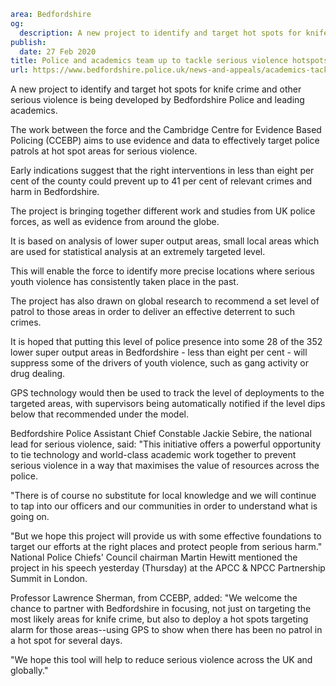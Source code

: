 ```yaml
area: Bedfordshire
og:
  description: A new project to identify and target hot spots for knife crime and other serious violence is being developed by Bedfordshire Police and leading academics.
publish:
  date: 27 Feb 2020
title: Police and academics team up to tackle serious violence hotspots
url: https://www.bedfordshire.police.uk/news-and-appeals/academics-tackle-serious-violence-hotspots-feb20
```

A new project to identify and target hot spots for knife crime and other serious violence is being developed by Bedfordshire Police and leading academics.

The work between the force and the Cambridge Centre for Evidence Based Policing (CCEBP) aims to use evidence and data to effectively target police patrols at hot spot areas for serious violence.

Early indications suggest that the right interventions in less than eight per cent of the county could prevent up to 41 per cent of relevant crimes and harm in Bedfordshire.

The project is bringing together different work and studies from UK police forces, as well as evidence from around the globe.

It is based on analysis of lower super output areas, small local areas which are used for statistical analysis at an extremely targeted level.

This will enable the force to identify more precise locations where serious youth violence has consistently taken place in the past.

The project has also drawn on global research to recommend a set level of patrol to those areas in order to deliver an effective deterrent to such crimes.

It is hoped that putting this level of police presence into some 28 of the 352 lower super output areas in Bedfordshire - less than eight per cent - will suppress some of the drivers of youth violence, such as gang activity or drug dealing.

GPS technology would then be used to track the level of deployments to the targeted areas, with supervisors being automatically notified if the level dips below that recommended under the model.

Bedfordshire Police Assistant Chief Constable Jackie Sebire, the national lead for serious violence, said: "This initiative offers a powerful opportunity to tie technology and world-class academic work together to prevent serious violence in a way that maximises the value of resources across the police.

"There is of course no substitute for local knowledge and we will continue to tap into our officers and our communities in order to understand what is going on.

"But we hope this project will provide us with some effective foundations to target our efforts at the right places and protect people from serious harm." National Police Chiefs' Council chairman Martin Hewitt mentioned the project in his speech yesterday (Thursday) at the APCC & NPCC Partnership Summit in London.

Professor Lawrence Sherman, from CCEBP, added: "We welcome the chance to partner with Bedfordshire in focusing, not just on targeting the most likely areas for knife crime, but also to deploy a hot spots targeting alarm for those areas--using GPS to show when there has been no patrol in a hot spot for several days.

"We hope this tool will help to reduce serious violence across the UK and globally."
